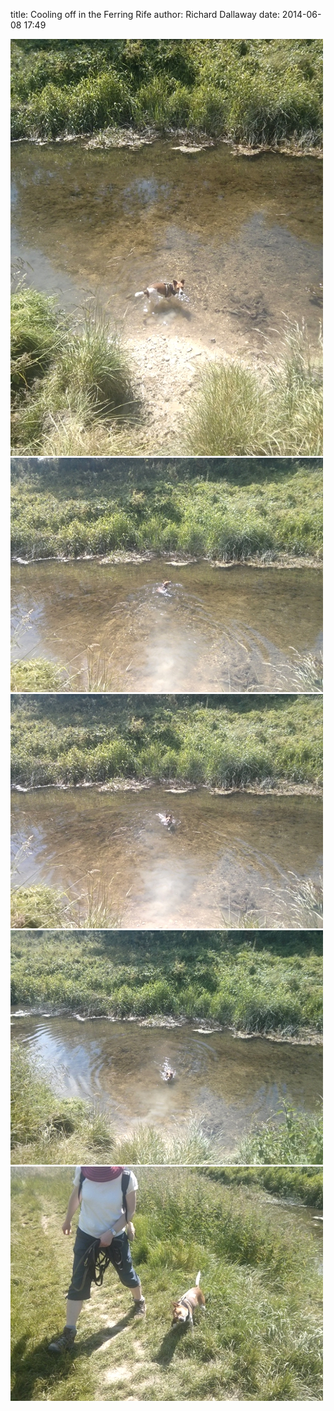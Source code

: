 
title: Cooling off in the Ferring Rife
author: Richard Dallaway
date: 2014-06-08 17:49

<div><a href="/media/Wtp_2014-06-08_14_40_32.jpg"><img src="/media/Wtp_thumb_2014-06-08_14_40_32.jpg" width="500" height="667"/></a></div><div><a href="/media/Ztp_2014-06-08_14_40_54.jpg"><img src="/media/Ztp_thumb_2014-06-08_14_40_54.jpg" width="500" height="375"/></a></div><div><a href="/media/Jtp_2014-06-08_14_40_56.jpg"><img src="/media/Jtp_thumb_2014-06-08_14_40_56.jpg" width="500" height="375"/></a></div><div><a href="/media/Qtp_2014-06-08_14_41_05.jpg"><img src="/media/Qtp_thumb_2014-06-08_14_41_05.jpg" width="500" height="375"/></a></div><div><a href="/media/Htp_2014-06-08_14_41_37.jpg"><img src="/media/Htp_thumb_2014-06-08_14_41_37.jpg" width="500" height="375"/></a></div>

      
      